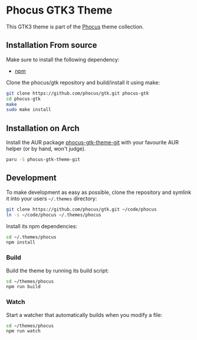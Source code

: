 # Phocus GTK3 Theme
This GTK3 theme is part of the [Phocus](https://github.com/phocus/) theme collection.

## Installation From source
Make sure to install the following dependency:

- [npm](https://www.npmjs.com/)

Clone the phocus/gtk repository and build/install it using make:

```bash
git clone https://github.com/phocus/gtk.git phocus-gtk
cd phocus-gtk
make
sudo make install
```

## Installation on Arch
Install the AUR package [phocus-gtk-theme-git](https://aur.archlinux.org/packages/phocus-gtk-theme-git/) with your favourite AUR helper (or by hand, won't judge).
```bash
paru -S phocus-gtk-theme-git
```

## Development
To make development as easy as possible, clone the repository and symlink it into your users `~/.themes` directory:

```bash
git clone https://github.com/phocus/gtk.git ~/code/phocus
ln -s ~/code/phocus ~/.themes/phocus
```

Install its npm dependencies:

```bash
cd ~/.themes/phocus
npm install
```

### Build
Build the theme by running its build script:
```bash
cd ~/themes/phocus
npm run build
```

### Watch
Start a watcher that automatically builds when you modify a file:
```bash
cd ~/themes/phocus
npm run watch
```
